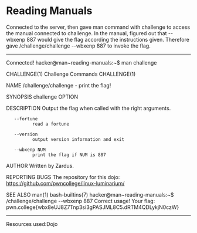# Reading Manuals
Connected to the server, then gave man command with challenge to access the manual connected to challenge. In the manual, figured out that --wbxenp 887 would give the flag according the instructions given. Therefore 
gave /challenge/challenge  --wbxenp 887 to invoke the flag.
***
Connected!
hacker@man~reading-manuals:~$ man challenge

CHALLENGE(1)                                      Challenge Commands                                     CHALLENGE(1)

NAME
       /challenge/challenge - print the flag!

SYNOPSIS
       challenge OPTION

DESCRIPTION
       Output the flag when called with the right arguments.

       --fortune
              read a fortune

       --version
              output version information and exit

       --wbxenp NUM
              print the flag if NUM is 887

AUTHOR
       Written by Zardus.

REPORTING BUGS
       The repository for this dojo: <https://github.com/pwncollege/linux-luminarium/>

SEE ALSO
       man(1) bash-builtins(7)
hacker@man~reading-manuals:~$ /challenge/challenge  --wbxenp 887
Correct usage! Your flag: pwn.college{wbx8eUJ8Z7Tnp3si3gPASJML8C5.dRTM4QDLykjN0czW}
***
Resources used:Dojo
